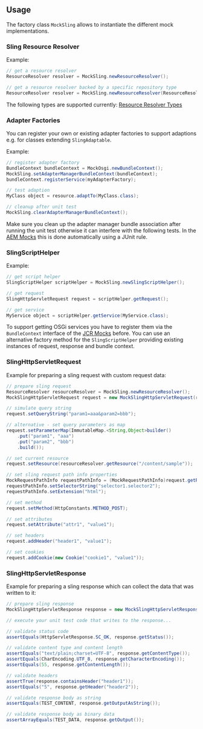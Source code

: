 ## Usage

The factory class `MockSling` allows to instantiate the different mock implementations.

### Sling Resource Resolver

Example:

```java
// get a resource resolver
ResourceResolver resolver = MockSling.newResourceResolver();

// get a resource resolver backed by a specific repository type
ResourceResolver resolver = MockSling.newResourceResolver(ResourceResolverType.JCR_MOCK);
```
The following types are supported currently: [Resource Resolver Types](resource-resolver-types.html)

### Adapter Factories

You can register your own or existing adapter factories to support adaptions e.g. for classes extending `SlingAdaptable`.

Example:

```java
// register adapter factory
BundleContext bundleContext = MockOsgi.newBundleContext();
MockSling.setAdapterManagerBundleContext(bundleContext);
bundleContext.registerService(myAdapterFactory);

// test adaption
MyClass object = resource.adaptTo(MyClass.class);

// cleanup after unit test
MockSling.clearAdapterManagerBundleContext();
```

Make sure you clean up the adapter manager bundle association after running the unit test otherwise it can 
interfere with the following tests. In the [AEM Mocks][aem-mock] this is done automatically using a JUnit rule.


### SlingScriptHelper

Example:

```java
// get script helper
SlingScriptHelper scriptHelper = MockSling.newSlingScriptHelper();

// get request
SlingHttpServletRequest request = scriptHelper.getRequest();

// get service
MyService object = scriptHelper.getService(MyService.class);
```

To support getting OSGi services you have to register them via the `BundleContext` interface of the
[JCR Mocks][jcr-mock] before. You can use an alternative factory method for the `SlingScriptHelper` providing
existing instances of request, response and bundle context. 


### SlingHttpServletRequest

Example for preparing a sling request with custom request data:

```java
// prepare sling request
ResourceResolver resourceResolver = MockSling.newResourceResolver();
MockSlingHttpServletRequest request = new MockSlingHttpServletRequest(resourceResolver);

// simulate query string
request.setQueryString("param1=aaa&param2=bbb");

// alternative - set query parameters as map
request.setParameterMap(ImmutableMap.<String,Object>builder()
    .put("param1", "aaa")
    .put("param2", "bbb")
    .build());

// set current resource
request.setResource(resourceResolver.getResource("/content/sample"));

// set sling request path info properties
MockRequestPathInfo requestPathInfo = (MockRequestPathInfo)request.getRequestPathInfo();
requestPathInfo.setSelectorString("selector1.selector2");
requestPathInfo.setExtension("html");

// set method
request.setMethod(HttpConstants.METHOD_POST);

// set attributes
request.setAttribute("attr1", "value1");

// set headers
request.addHeader("header1", "value1");

// set cookies
request.addCookie(new Cookie("cookie1", "value1"));
```

### SlingHttpServletResponse

Example for preparing a sling response which can collect the data that was written to it:

```java
// prepare sling response
MockSlingHttpServletResponse response = new MockSlingHttpServletResponse();

// execute your unit test code that writes to the response...

// validate status code
assertEquals(HttpServletResponse.SC_OK, response.getStatus());

// validate content type and content length
assertEquals("text/plain;charset=UTF-8", response.getContentType());
assertEquals(CharEncoding.UTF_8, response.getCharacterEncoding());
assertEquals(55, response.getContentLength());

// validate headers
assertTrue(response.containsHeader("header1"));
assertEquals("5", response.getHeader("header2"));

// validate response body as string
assertEquals(TEST_CONTENT, response.getOutputAsString());

// validate response body as binary data
assertArrayEquals(TEST_DATA, response.getOutput());
```


[jcr-mock]: http://wcm.io/testing/jcr-mock/
[aem-mock]: http://wcm.io/testing/aem-mock/
